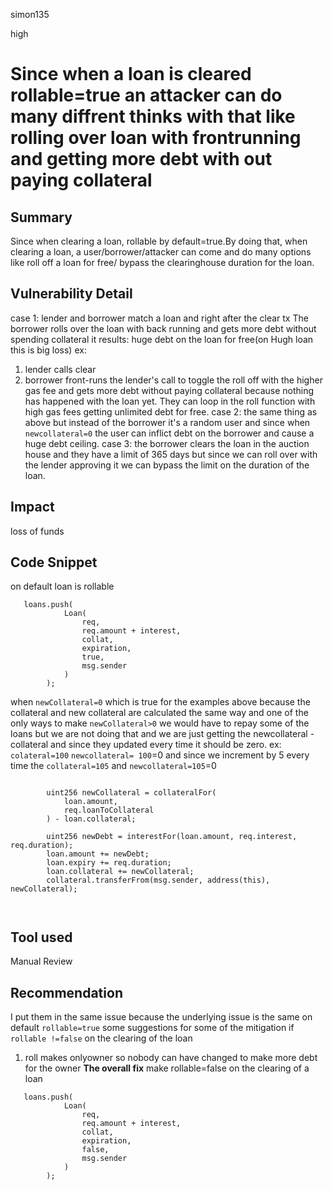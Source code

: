 simon135

high

# Since when a loan is cleared rollable=true an attacker can do many diffrent thinks with that like rolling over loan with frontrunning and getting more debt with out paying collateral

## Summary
Since when clearing a  loan, rollable by default=true.By doing that, when clearing a loan, a user/borrower/attacker can come and do many options like roll off a loan for free/ bypass the clearinghouse duration for the loan.
## Vulnerability Detail
case 1:
lender and borrower match a loan and right after the clear tx The borrower rolls over the loan  with back running and gets more debt without spending collateral
it results: huge debt  on the loan for free(on Hugh loan this is big loss)
ex:
1. lender calls clear
2. borrower front-runs the lender's call to toggle the roll off with the higher gas fee and gets more debt without paying collateral because nothing has happened with the loan yet. They can loop in the roll function with high gas fees getting unlimited debt for free.
case 2:
the same thing as above but instead of the borrower it's a random user and since when `newcollateral=0`  the user can inflict debt on the borrower and cause a huge debt ceiling.
case 3:
the borrower clears the loan in the auction house and they have a limit of 365 days but since we can roll over with the lender approving it we can bypass the limit on the duration of the loan.
## Impact
loss of funds 
## Code Snippet
on default loan is rollable
```solc
   loans.push(
            Loan(
                req,
                req.amount + interest,
                collat,
                expiration,
                true,
                msg.sender
            )
        );
```
when `newCollateral=0` which is true for the examples above because the collateral and new collateral are calculated the same way and one of the only ways to make `newCollateral>0` we would have to repay some of the loans but we are not doing that and we are just getting the newcollateral - collateral and since they updated every time it should be zero.
ex:
`colateral=100`
`newcollateral= 100`=0
and since we increment by 5 every time the 
`collateral=105`
and `newcollateral=105`=0 

```solidity

        uint256 newCollateral = collateralFor(
            loan.amount,
            req.loanToCollateral
        ) - loan.collateral;
       
        uint256 newDebt = interestFor(loan.amount, req.interest, req.duration);
        loan.amount += newDebt;
        loan.expiry += req.duration;
        loan.collateral += newCollateral;
        collateral.transferFrom(msg.sender, address(this), newCollateral);



```

## Tool used


Manual Review

## Recommendation
I put them in the same issue because the underlying issue is the same on default `rollable=true` 
some suggestions for some of the mitigation if `rollable !=false` on the clearing of the loan
1. roll makes onlyowner so nobody can have changed to make more debt for the owner 
**The overall fix** 
make rollable=false on the clearing of a loan
```solidity
   loans.push(
            Loan(
                req,
                req.amount + interest,
                collat,
                expiration,
                false,
                msg.sender
            )
        );

```